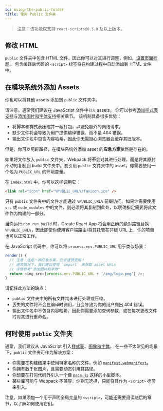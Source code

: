 ```yaml
---
id: using-the-public-folder
title: 使用 Public 文件夹
---
```


> 注意：该功能仅支持 `react-scripts@0.5.0` 及以上版本。

## 修改 HTML

`public` 文件夹中包含 HTML 文件，因此你可以对其进行调整，例如，[设置页面标题](title-and-meta-tags.md)。
包含编译后代码的 `<script>` 标签将在构建过程中自动添加到 HTML 文件中。

## 在模块系统外添加 Assets

你也可以将其他 assets 添加到 `public` 文件夹中。

请注意，通常我们建议在 JavaScript 文件中`引入` assets。
你可以参考[添加样式表支持](adding-a-stylesheet.md)与[添加图片和字体支持](adding-images-fonts-and-files.md)相关章节。
该机制具备很多优势：

- 将脚本和样式表压缩并一起打包，以避免额外的网络请求。
- 缺少文件将会导致为用户提供编译错误，而不是 404 错误。
- 输出文件名中包含内容哈希，因此你无需担心浏览器会缓存其旧版本。

但是，你可以另辟蹊径，在模块系统外添加 asset 的**应急方案**依然是存在的。

如果将文件放入 `public` 文件夹，Webpack 将**不**会对其进行处理，而是将其原封不动的复制到 build 文件夹中。要引用 `public` 文件夹中的 asset，你需要使用一个名为 `PUBLIC_URL` 的环境变量。

在 `index.html` 中，你可以这样调用它：

```html
<link rel="icon" href="%PUBLIC_URL%/favicon.ico" />
```

只有 `public` 文件夹中的文件才能通过 `%PUBLIC_URL%` 前缀访问。如果你需要使用 `src` 或 `node_modules` 中的文件，则必须将其复制到此处，以明确指定需要将此文件作为构建的一部分。

当你运行 `npm run build` 时，Create React App 将会用正确的绝对路径替换 `%PUBLIC_URL%`，因此即使你使用客户端路由/将其托管在非根 URL 上，你的项目也可以正常工作。

在 JavaScript 代码中，你可以将 `process.env.PUBLIC_URL` 用于类似场景：

```js
render() {
  // 注意：这是一种应急方案，应该谨慎使用！
  // 通常情况下，我们建议使用 `import` 来获取 asset URLs
  // 详情参考"添加图片和字体"
  return <img src={process.env.PUBLIC_URL + '/img/logo.png'} />;
}
```

请记住此方法的缺点：

- `public` 文件夹中的所有文件均未进行处理或压缩。
- 丢失的文件将不会在编译时调用，且会导致为你的用户抛出 404 错误。
- 输出文件名中不包含内容哈希，因此你需要添加查询参数，或在每次更改文件时对其进行重命名。

## 何时使用 `public` 文件夹

通常，我们建议从 JavaScript 引入[样式表](adding-a-stylesheet.md)、[图像和字体](adding-images-fonts-and-files.md)。
在一些不太常见的场景下，`public` 文件夹可作为解决方案：

- 你需要在构建结果中使用特定名称的文件，例如 [`manifest.webmanifest`](https://developer.mozilla.org/en-US/docs/Web/Manifest)。
- 你拥有数千张图片，且需要动态引用其路径。
- 你想要在打包代码外引入一个像 [`pace.js`](https://github.hubspot.com/pace/docs/welcome/) 这样的小型脚本。
- 某些库可能与 Webpack 不兼容，你别无选择，只能将其作为 `<script>` 标签来引入。

注意，如果添加一个用于声明全局变量的 `<script>`，可能还需要阅读随后的章节，以了解如何使用它们。

